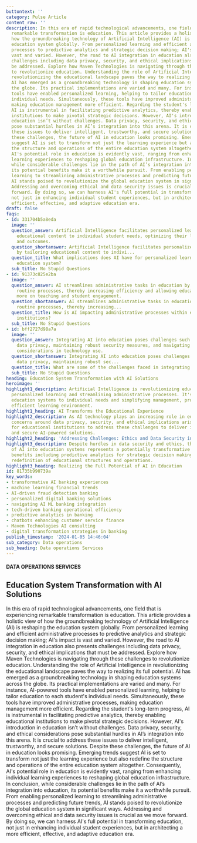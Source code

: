 ```yaml
---
buttontext: ''
category: Pulse Article
content_raw: ''
description: In this era of rapid technological advancements, one field that is experiencing
  remarkable transformation is education. This article provides a holistic view of
  how the groundbreaking technology of Artificial Intelligence (AI) is reshaping the
  education system globally. From personalized learning and efficient administrative
  processes to predictive analytics and strategic decision making; AI's impact is
  vast and varied. However, the road to AI integration in education also presents
  challenges including data privacy, security, and ethical implications that must
  be addressed. Explore how Maven Technologies is navigating through these challenges
  to revolutionize education. Understanding the role of Artificial Intelligence in
  revolutionizing the educational landscape paves the way to realizing its full potential.
  AI has emerged as a groundbreaking technology in shaping education systems across
  the globe. Its practical implementations are varied and many. For instance, AI-powered
  tools have enabled personalized learning, helping to tailor education to each student's
  individual needs. Simultaneously, these tools have improved administrative processes,
  making education management more efficient. Regarding the student's long-term progress,
  AI is instrumental in facilitating predictive analytics, thereby enabling educational
  institutions to make pivotal strategic decisions. However, AI's introduction in
  education isn’t without challenges. Data privacy, security, and ethical considerations
  pose substantial hurdles in AI’s integration into this arena. It is crucial to address
  these issues to deliver intelligent, trustworthy, and secure solutions. Despite
  these challenges, the future of AI in education looks promising. Emerging trends
  suggest AI is set to transform not just the learning experience but also redefine
  the structure and operations of the entire education system altogether. Consequently,
  AI's potential role in education is evidently vast, ranging from enhancing individual
  learning experiences to reshaping global education infrastructure. In conclusion,
  while considerable challenges lie in the path of AI’s integration into education,
  its potential benefits make it a worthwhile pursuit. From enabling personalized
  learning to streamlining administrative processes and predicting future trends,
  AI stands poised to revolutionize the global education system in significant ways.
  Addressing and overcoming ethical and data security issues is crucial as we move
  forward. By doing so, we can harness AI's full potential in transforming education,
  not just in enhancing individual student experiences, but in architecting a more
  efficient, effective, and adaptive education era.
draft: false
faqs:
- id: 331704b5a8eda
  image: ''
  question_answer: Artificial Intelligence facilitates personalized learning by tailoring
    educational content to individual student needs, optimizing their learning experiences
    and outcomes.
  question_shortanswer: Artificial Intelligence facilitates personalized learning
    by tailoring educational content to indivi...
  question_title: What implications does AI have for personalized learning in the
    education system?
  sub_title: No Stupid Questions
- id: 91373c825e2ba
  image: ''
  question_answer: AI streamlines administrative tasks in education by automating
    routine processes, thereby increasing efficiency and allowing educators to focus
    more on teaching and student engagement.
  question_shortanswer: AI streamlines administrative tasks in education by automating
    routine processes, thereby increasing...
  question_title: How is AI impacting administrative processes within educational
    institutions?
  sub_title: No Stupid Questions
- id: bff2727d98a7a
  image: ''
  question_answer: Integrating AI into education poses challenges such as ensuring
    data privacy, maintaining robust security measures, and navigating complex ethical
    considerations in technology use.
  question_shortanswer: Integrating AI into education poses challenges such as ensuring
    data privacy, maintaining robust sec...
  question_title: What are some of the challenges faced in integrating AI into education?
  sub_title: No Stupid Questions
heading: Education System Transformation with AI Solutions
heroimage: ''
highlight1_description: Artificial Intelligence is revolutionizing education by enabling
  personalized learning and streamlining administrative processes. It's helping tailor
  education systems to individual needs and simplifying management, promising a more
  efficient learning environment.
highlight1_heading: AI Transforms the Educational Experience
highlight2_description: As AI technology plays an increasing role in education, significant
  concerns around data privacy, security, and ethical implications arise. It's crucial
  for educational institutions to address these challenges to deliver intelligent
  and secure AI-powered solutions.
highlight2_heading: 'Addressing Challenges: Ethics and Data Security in AI for Education'
highlight3_description: Despite hurdles in data security and ethics, the integration
  of AI into education systems represents a potentially transformative shift with
  benefits including predictive analytics for strategic decision making and a complete
  redefinition of educational structures and operations.
highlight3_heading: Realizing the Full Potential of AI in Education
id: 81735b990739a
key_words:
- transformative AI banking experiences
- machine learning financial trends
- AI-driven fraud detection banking
- personalized digital banking solutions
- navigating AI ML banking integration
- tech-driven banking operational efficiency
- predictive analytics in banking
- chatbots enhancing customer service finance
- Maven Technologies AI consulting
- digital transformation strategies in banking
publish_timestamp: '2024-01-05 14:46:04'
sub_category: Data operations
sub_heading: Data operations Services
---
```


#### DATA OPERATIONS SERVICES
## Education System Transformation with AI Solutions
In this era of rapid technological advancements, one field that is experiencing remarkable transformation is education. This article provides a holistic view of how the groundbreaking technology of Artificial Intelligence (AI) is reshaping the education system globally. From personalized learning and efficient administrative processes to predictive analytics and strategic decision making; AI's impact is vast and varied. However, the road to AI integration in education also presents challenges including data privacy, security, and ethical implications that must be addressed. Explore how Maven Technologies is navigating through these challenges to revolutionize education. Understanding the role of Artificial Intelligence in revolutionizing the educational landscape paves the way to realizing its full potential. AI has emerged as a groundbreaking technology in shaping education systems across the globe. Its practical implementations are varied and many. For instance, AI-powered tools have enabled personalized learning, helping to tailor education to each student's individual needs. Simultaneously, these tools have improved administrative processes, making education management more efficient. Regarding the student's long-term progress, AI is instrumental in facilitating predictive analytics, thereby enabling educational institutions to make pivotal strategic decisions. However, AI's introduction in education isn’t without challenges. Data privacy, security, and ethical considerations pose substantial hurdles in AI’s integration into this arena. It is crucial to address these issues to deliver intelligent, trustworthy, and secure solutions. Despite these challenges, the future of AI in education looks promising. Emerging trends suggest AI is set to transform not just the learning experience but also redefine the structure and operations of the entire education system altogether. Consequently, AI's potential role in education is evidently vast, ranging from enhancing individual learning experiences to reshaping global education infrastructure. In conclusion, while considerable challenges lie in the path of AI’s integration into education, its potential benefits make it a worthwhile pursuit. From enabling personalized learning to streamlining administrative processes and predicting future trends, AI stands poised to revolutionize the global education system in significant ways. Addressing and overcoming ethical and data security issues is crucial as we move forward. By doing so, we can harness AI's full potential in transforming education, not just in enhancing individual student experiences, but in architecting a more efficient, effective, and adaptive education era.